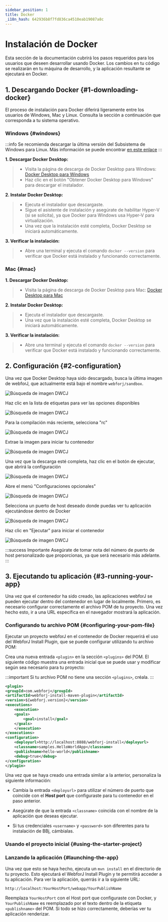 ```yaml
---
sidebar_position: 1
title: Docker
_i18n_hash: 642936b8f7fd836ca4510eab19087a8c
---
```

# Instalación de Docker

Esta sección de la documentación cubrirá los pasos requeridos para los usuarios que deseen desarrollar usando Docker. Los cambios en tu código se realizarán en tu máquina de desarrollo, y la aplicación resultante se ejecutará en Docker. 

## 1. Descargando Docker {#1-downloading-docker}

El proceso de instalación para Docker diferirá ligeramente entre los usuarios de Windows, Mac y Linux. Consulta la sección a continuación que corresponda a tu sistema operativo.


### Windows {#windows}

:::info
Se recomienda descargar la última versión del Subsistema de Windows para Linux. Más información se puede encontrar [en este enlace](https://learn.microsoft.com/en-us/windows/wsl/install)
:::

**1. Descargar Docker Desktop:**
>- Visita la página de descarga de Docker Desktop para Windows: [Docker Desktop para Windows](https://www.docker.com/products/docker-desktop/)
>- Haz clic en el botón "Obtener Docker Desktop para Windows" para descargar el instalador.

**2. Instalar Docker Desktop:**
>- Ejecuta el instalador que descargaste.
>- Sigue el asistente de instalación y asegúrate de habilitar Hyper-V (si se solicita), ya que Docker para Windows usa Hyper-V para virtualización.
>- Una vez que la instalación esté completa, Docker Desktop se iniciará automáticamente.

**3. Verificar la instalación:**
>- Abre una terminal y ejecuta el comando `docker --version` para verificar que Docker está instalado y funcionando correctamente.

### Mac {#mac}

**1. Descargar Docker Desktop:**
>- Visita la página de descarga de Docker Desktop para Mac: [Docker Desktop para Mac](https://www.docker.com/products/docker-desktop/)

**2. Instalar Docker Desktop:**
>- Ejecuta el instalador que descargaste.
>- Una vez que la instalación esté completa, Docker Desktop se iniciará automáticamente.

**3. Verificar la instalación:**
>- Abre una terminal y ejecuta el comando `docker --version` para verificar que Docker está instalado y funcionando correctamente.

## 2. Configuración {#2-configuration}

Una vez que Docker Desktop haya sido descargado, busca la última imagen de webforJ, que actualmente está bajo el nombre `webforj/sandbox`.

![Búsqueda de imagen DWCJ](/img/bbj-installation/docker/Step_1l.png#rounded-border)

Haz clic en la lista de etiquetas para ver las opciones disponibles

![Búsqueda de imagen DWCJ](/img/bbj-installation/docker/Step_2l.png#rounded-border)

Para la compilación más reciente, selecciona "rc"

![Búsqueda de imagen DWCJ](/img/bbj-installation/docker/Step_3l.png#rounded-border)

Extrae la imagen para iniciar tu contenedor

![Búsqueda de imagen DWCJ](/img/bbj-installation/docker/Step_4l.png#rounded-border)

Una vez que la descarga esté completa, haz clic en el botón de ejecutar, que abrirá la configuración

![Búsqueda de imagen DWCJ](/img/bbj-installation/docker/Step_5l.png#rounded-border)

Abre el menú "Configuraciones opcionales"

![Búsqueda de imagen DWCJ](/img/bbj-installation/docker/Step_6l.png#rounded-border)

Selecciona un puerto de host deseado donde puedas ver tu aplicación ejecutándose dentro de Docker

![Búsqueda de imagen DWCJ](/img/bbj-installation/docker/Step_7l.png#rounded-border)

Haz clic en "Ejecutar" para iniciar el contenedor

![Búsqueda de imagen DWCJ](/img/bbj-installation/docker/Step_8l.png#rounded-border)

:::success Importante
Asegúrate de tomar nota del número de puerto de host personalizado que proporcionas, ya que será necesario más adelante.
:::

## 3. Ejecutando tu aplicación {#3-running-your-app}

Una vez que el contenedor ha sido creado, las aplicaciones webforJ se pueden ejecutar dentro del contenedor en lugar de localmente. Primero, es necesario configurar correctamente el archivo POM de tu proyecto. Una vez hecho esto, ir a una URL específica en el navegador mostrará la aplicación.

### Configurando tu archivo POM {#configuring-your-pom-file}

Ejecutar un proyecto webforJ en el contenedor de Docker requerirá el uso del WebforJ Install Plugin, que se puede configurar utilizando tu archivo POM:


Crea una nueva entrada `<plugin>` en la sección `<plugins>` del POM. El siguiente código muestra una entrada inicial que se puede usar y modificar según sea necesario para tu proyecto:

:::important
Si tu archivo POM no tiene una sección `<plugins>`, créala.
:::

```xml
<plugin>
<groupId>com.webforj</groupId>
<artifactId>webforj-install-maven-plugin</artifactId>
<version>${webforj.version}</version>
<executions>
    <execution>
    <goals>
        <goal>install</goal>
    </goals>
    </execution>
</executions>
<configuration>
    <deployurl>http://localhost:8888/webforj-install</deployurl>
    <classname>samples.HelloWorldApp</classname>
    <publishname>hello-world</publishname>
    <debug>true</debug>
</configuration>
</plugin>
```

Una vez que se haya creado una entrada similar a la anterior, personaliza la siguiente información:

- Cambia la entrada `<deployurl>` para utilizar el número de puerto que coincide con el **Host port** que configuraste para tu contenedor en el paso anterior.

- Asegúrate de que la entrada `<classname>` coincida con el nombre de la aplicación que deseas ejecutar.

- Si tus credenciales `<username>` y `<password>` son diferentes para tu instalación de BBj, cámbialas.


### Usando el proyecto inicial {#using-the-starter-project}

<ComponentArchetype
project="bbj-hello-world"
/>

### Lanzando la aplicación {#launching-the-app}

Una vez que esto se haya hecho, ejecuta un `mvn install` en el directorio de tu proyecto. Esto ejecutará el WebforJ Install Plugin y te permitirá acceder a tu aplicación. Para ver la aplicación, querrás ir a la siguiente URL:

`http://localhost:YourHostPort/webapp/YourPublishName`

Reemplaza `YourHostPort` con el Host port que configuraste con Docker, y `YourPublishName` es reemplazado por el texto dentro de la etiqueta `<publishname>` del POM. Si todo se hizo correctamente, deberías ver tu aplicación renderizar.
